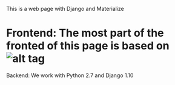 This is a web page with Django and Materialize

Frontend:
The most part of the fronted of this page is based on
![alt tag](https://raw.github.com/dogfalo/materialize/master/images/materialize.gif)
===========

Backend:
We work with Python 2.7 and Django 1.10
